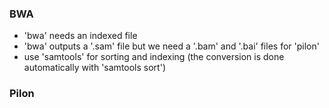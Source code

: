 ### BWA

* 'bwa' needs an indexed file
* 'bwa' outputs a '.sam' file but we need a '.bam' and '.bai' files for 'pilon'
* use 'samtools' for sorting and indexing (the conversion is done automatically with 'samtools sort')

### Pilon

